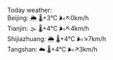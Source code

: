 Today weather:  
Beijing: 🌦 🌡️+3°C 🌬️↖0km/h  
Tianjin: 🌫  🌡️+4°C 🌬️↖4km/h  
Shijiazhuang: 🌦 🌡️+4°C 🌬️↘7km/h  
Tangshan: ☁️ 🌡️+4°C 🌬️↗3km/h  
